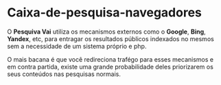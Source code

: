 # Caixa-de-pesquisa-navegadores

O <b>Pesquiva Vai</b> utiliza os mecanismos externos como o <b>Google</b>, <b>Bing</b>, <b>Yandex</b>, etc, para entragar os resultados públicos indexados no mesmos sem a necessidade de um sistema próprio e php.

O mais bacana é que você redireciona trafégo para esses mecanismos e em contra partida, existe uma grande probabilidade deles priorizarem os seus conteúdos nas pesquisas normais.
